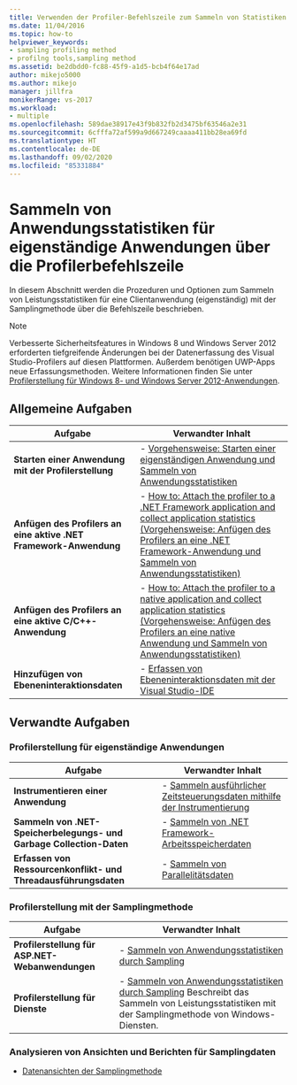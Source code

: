 ```yaml
---
title: Verwenden der Profiler-Befehlszeile zum Sammeln von Statistiken einer eigenständigen App
ms.date: 11/04/2016
ms.topic: how-to
helpviewer_keywords:
- sampling profiling method
- profilng tools,sampling method
ms.assetid: be2dbdd0-fc88-45f9-a1d5-bcb4f64e17ad
author: mikejo5000
ms.author: mikejo
manager: jillfra
monikerRange: vs-2017
ms.workload:
- multiple
ms.openlocfilehash: 589dae38917e43f9b832fb2d3475bf63546a2e31
ms.sourcegitcommit: 6cfffa72af599a9d667249caaaa411bb28ea69fd
ms.translationtype: HT
ms.contentlocale: de-DE
ms.lasthandoff: 09/02/2020
ms.locfileid: "85331884"
---
```

# <a name="collect-application-statistics-for-stand-alone-applications-by-using-the-profiler-command-line"></a>Sammeln von Anwendungsstatistiken für eigenständige Anwendungen über die Profilerbefehlszeile
In diesem Abschnitt werden die Prozeduren und Optionen zum Sammeln von Leistungsstatistiken für eine Clientanwendung (eigenständig) mit der Samplingmethode über die Befehlszeile beschrieben.

> [!NOTE]
> Verbesserte Sicherheitsfeatures in Windows 8 und Windows Server 2012 erforderten tiefgreifende Änderungen bei der Datenerfassung des Visual Studio-Profilers auf diesen Plattformen. Außerdem benötigen UWP-Apps neue Erfassungsmethoden. Weitere Informationen finden Sie unter [Profilerstellung für Windows 8- und Windows Server 2012-Anwendungen](../profiling/performance-tools-on-windows-8-and-windows-server-2012-applications.md).

## <a name="common-tasks"></a>Allgemeine Aufgaben

|Aufgabe|Verwandter Inhalt|
|----------|---------------------|
|**Starten einer Anwendung mit der Profilerstellung**|-   [Vorgehensweise: Starten einer eigenständigen Anwendung und Sammeln von Anwendungsstatistiken](../profiling/how-to-launch-a-stand-alone-app-and-collect-application-statistics.md)|
|**Anfügen des Profilers an eine aktive .NET Framework-Anwendung**|-   [How to: Attach the profiler to a .NET Framework application and collect application statistics (Vorgehensweise: Anfügen des Profilers an eine .NET Framework-Anwendung und Sammeln von Anwendungsstatistiken)](../profiling/how-to-attach-the-profiler-to-a-dotnet-app-and-collect-application-statistics.md)|
|**Anfügen des Profilers an eine aktive C/C++-Anwendung**|-   [How to: Attach the profiler to a native application and collect application statistics (Vorgehensweise: Anfügen des Profilers an eine native Anwendung und Sammeln von Anwendungsstatistiken)](../profiling/how-to-attach-the-profiler-to-a-native-app-and-collect-application-statistics.md)|
|**Hinzufügen von Ebeneninteraktionsdaten**|-   [Erfassen von Ebeneninteraktionsdaten mit der Visual Studio-IDE](../profiling/adding-tier-interaction-data-from-the-command-line.md)|

## <a name="related-tasks"></a>Verwandte Aufgaben

### <a name="profile-stand-alone-applications"></a>Profilerstellung für eigenständige Anwendungen

|Aufgabe|Verwandter Inhalt|
|----------|---------------------|
|**Instrumentieren einer Anwendung**|-   [Sammeln ausführlicher Zeitsteuerungsdaten mithilfe der Instrumentierung](../profiling/collecting-detailed-timing-data-for-a-stand-alone-application.md)|
|**Sammeln von .NET-Speicherbelegungs- und Garbage Collection-Daten**|-   [Sammeln von .NET Framework-Arbeitsspeicherdaten](../profiling/collecting-dotnet-framework-memory-data-for-stand-alone-applications.md)|
|**Erfassen von Ressourcenkonflikt- und Threadausführungsdaten**|-   [Sammeln von Parallelitätsdaten](../profiling/collecting-concurrency-data-for-stand-alone-applications.md)|

### <a name="profile-by-using-the-sampling-method"></a>Profilerstellung mit der Samplingmethode

|Aufgabe|Verwandter Inhalt|
|----------|---------------------|
|**Profilerstellung für ASP.NET-Webanwendungen**|-   [Sammeln von Anwendungsstatistiken durch Sampling](../profiling/collecting-application-statistics-for-aspnet-using-the-profiler-sampling-method.md)|
|**Profilerstellung für Dienste**|-   [Sammeln von Anwendungsstatistiken durch Sampling](../profiling/collecting-application-statistics-for-services-by-using-the-profiler-sampling-method.md) Beschreibt das Sammeln von Leistungsstatistiken mit der Samplingmethode von Windows-Diensten.|

### <a name="analyze-sampling-data-views-and-reports"></a>Analysieren von Ansichten und Berichten für Samplingdaten
- [Datenansichten der Samplingmethode](../profiling/profiler-sampling-method-data-views.md)
